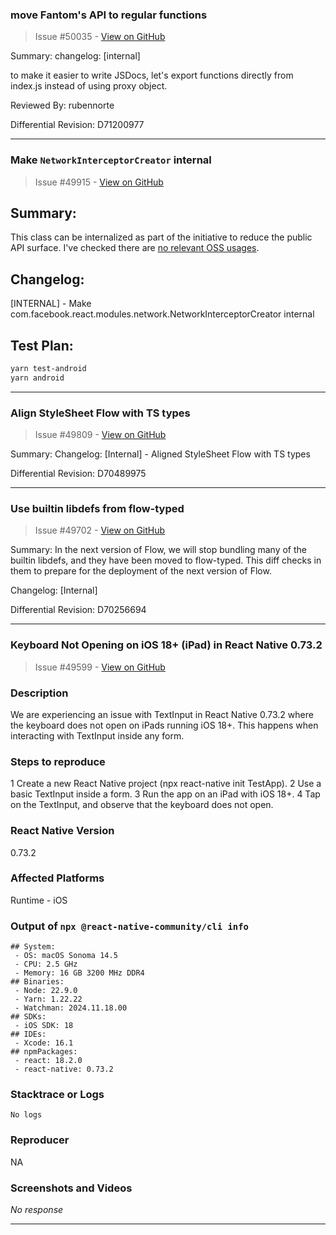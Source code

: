### move Fantom's API to regular functions

> Issue #50035 - [View on GitHub](https://github.com/facebook/react-native/pull/50035)

Summary:
changelog: [internal]

to make it easier to write JSDocs, let's export functions directly from index.js instead of using proxy object.

Reviewed By: rubennorte

Differential Revision: D71200977




---

### Make `NetworkInterceptorCreator` internal

> Issue #49915 - [View on GitHub](https://github.com/facebook/react-native/pull/49915)

## Summary:

This class can be internalized as part of the initiative to reduce the public API surface. I've checked there are [no relevant OSS usages](https://github.com/search?type=code&q=NOT+is%3Afork+NOT+org%3Afacebook+NOT+repo%3Areact-native-tvos%2Freact-native-tvos+NOT+repo%3Anuagoz%2Freact-native+NOT+repo%3A2lambda123%2Freact-native+NOT+repo%3Abeanchips%2Ffacebookreactnative+NOT+repo%3AfabOnReact%2Freact-native-notes+NOT+user%3Ahuntie+NOT+user%3Acortinico+NOT+repo%3AMaxdev18%2Fpowersync_app+NOT+repo%3Acarter-0%2Finstagram-decompiled+NOT+repo%3Am0mosenpai%2Finstadamn+NOT+repo%3AA-Star100%2FA-Star100-AUG2-2024+NOT+repo%3Alclnrd%2Fdetox-scrollview-reproductible+NOT+repo%3ADionisisChytiris%2FWorldWiseTrivia_Main+NOT+repo%3Apast3l%2Fhi2+NOT+repo%3AoneDotpy%2FCaribouQuest+NOT+repo%3Abejayoharen%2Fdailytodo+NOT+repo%3Amolangning%2Freversing-discord+NOT+repo%3AScottPrzy%2Freact-native+NOT+repo%3Agabrieldonadel%2Freact-native-visionos+NOT+repo%3AGabriel2308%2FTestes-Soft+NOT+repo%3Adawnzs03%2FflakyBuild+NOT+repo%3Acga2351%2Fcode+NOT+repo%3Astreeg%2Ftcc+NOT+repo%3Asoftware-mansion-labs%2Freact-native-swiftui+NOT+repo%3Apkcsecurity%2Fdecompiled-lightbulb+com.facebook.react.modules.network.NetworkInterceptorCreator).

## Changelog:

[INTERNAL] - Make com.facebook.react.modules.network.NetworkInterceptorCreator internal

## Test Plan:

```bash
yarn test-android
yarn android
```

---

### Align StyleSheet Flow with TS types

> Issue #49809 - [View on GitHub](https://github.com/facebook/react-native/pull/49809)

Summary:
Changelog:
[Internal] - Aligned StyleSheet Flow with TS types

Differential Revision: D70489975




---

### Use builtin libdefs from flow-typed

> Issue #49702 - [View on GitHub](https://github.com/facebook/react-native/pull/49702)

Summary:
In the next version of Flow, we will stop bundling many of the builtin libdefs, and they have been moved to flow-typed. This diff checks in them to prepare for the deployment of the next version of Flow.

Changelog: [Internal]

Differential Revision: D70256694




---

### Keyboard Not Opening on iOS 18+ (iPad) in React Native 0.73.2

> Issue #49599 - [View on GitHub](https://github.com/facebook/react-native/issues/49599)

### Description

We are experiencing an issue with TextInput in React Native 0.73.2 where the keyboard does not open on iPads running iOS 18+. This happens when interacting with TextInput inside any form.

### Steps to reproduce

1	Create a new React Native project (npx react-native init TestApp).
	2	Use a basic TextInput inside a form.
	3	Run the app on an iPad with iOS 18+.
	4	Tap on the TextInput, and observe that the keyboard does not open.

### React Native Version

0.73.2

### Affected Platforms

Runtime - iOS

### Output of `npx @react-native-community/cli info`

```text
## System:
 - OS: macOS Sonoma 14.5
 - CPU: 2.5 GHz
 - Memory: 16 GB 3200 MHz DDR4
## Binaries:
 - Node: 22.9.0
 - Yarn: 1.22.22
 - Watchman: 2024.11.18.00
## SDKs:
 - iOS SDK: 18
## IDEs:
 - Xcode: 16.1
## npmPackages:
 - react: 18.2.0
 - react-native: 0.73.2
```

### Stacktrace or Logs

```text
No logs
```

### Reproducer

NA

### Screenshots and Videos

_No response_

---

